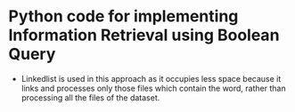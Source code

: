 # Python code for implementing Information Retrieval using Boolean Query

- Linkedlist is used in this approach as it occupies less space because
 it links and processes only those files which contain the word, rather than processing all the files of the dataset.
